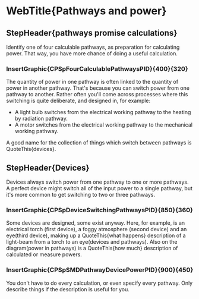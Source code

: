 # WebTitle{Pathways and power}

## StepHeader{pathways promise calculations}

Identify one of four calculable pathways, as preparation for calculating power. That way, you have more chance of doing a useful calculation.

### InsertGraphic{CPSpFourCalculablePathwaysPID}{400}{320}

The quantity of power in one pathway is often linked to the quantity of power in another pathway. That's because you can switch power from one pathway to another. Rather often you'll come across processes where this switching is quite deliberate, and designed in, for example:

- A light bulb switches from the electrical working pathway to the heating by radiation pathway.
- A motor switches from the electrical working pathway to the mechanical working pathway.

A good name for the collection of things which switch between pathways is QuoteThis{devices}.

## StepHeader{Devices}

Devices always switch power from one pathway to one or more pathways. A perfect device might switch all of the input power to a single pathway, but it's more common to get switching to two or three pathways.

### InsertGraphic{CPSpDeviceSwitchingPathwaysPID}{850}{360}

Some devices are designed, some exist anyway. Here, for example, is an electrical torch (first device), a foggy atmosphere (second device) and an eye(third device), making up a QuoteThis{what happens} description of a light-beam from a torch to an eye(devices and pathways). Also on the diagram(power in pathways) is a QuoteThis{how much} description of calculated or measure powers.

### InsertGraphic{CPSpSMDPathwayDevicePowerPID}{900}{450}

You don't have to do every calculation, or even specify every pathway. Only describe things if the description is useful for you.
